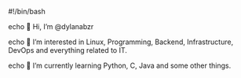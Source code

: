 #!/bin/bash

echo 👋 Hi, I’m @dylanabzr

echo 👀 I’m interested in Linux, Programming, Backend, Infrastructure, DevOps and everything related to IT.

echo 🌱 I’m currently learning Python, C, Java and some other things.
